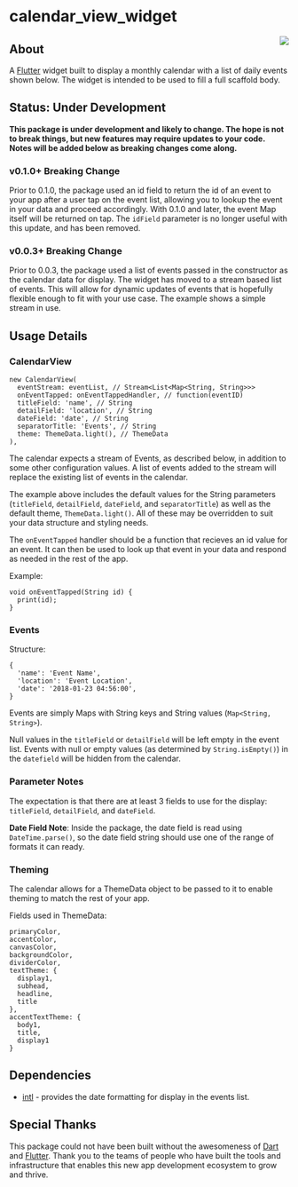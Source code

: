 # calendar_view_widget

<img align="right" src="assets/example.png" />

## About
A [Flutter](https://flutter.io) widget built to display a monthly calendar with a list of daily events shown below. The widget is intended to be used to fill a full scaffold body.


## Status: Under Development
**This package is under development and likely to change. The hope is not to break things, but new features may require updates to your code. Notes will be added below as breaking changes come along.**

### v0.1.0+ Breaking Change
Prior to 0.1.0, the package used an id field to return the id of an event to your app after a user tap on the event list, allowing you to lookup the event in your data and proceed accordingly. With 0.1.0 and later, the event Map itself will be returned on tap. The `idField` parameter is no longer useful with this update, and has been removed.

### v0.0.3+ Breaking Change 
Prior to 0.0.3, the package used a list of events passed in the constructor as the calendar data for display. The widget has moved to a stream based list of events. This will allow for dynamic updates of events that is hopefully flexible enough to fit with your use case. The example shows a simple stream in use.

## Usage Details

### CalendarView

```
new CalendarView(
  eventStream: eventList, // Stream<List<Map<String, String>>>
  onEventTapped: onEventTappedHandler, // function(eventID)
  titleField: 'name', // String
  detailField: 'location', // String
  dateField: 'date', // String
  separatorTitle: 'Events', // String
  theme: ThemeData.light(), // ThemeData
),
```

The calendar expects a stream of Events, as described below, in addition to some other configuration values. A list of events added to the stream will replace the existing list of events in the calendar.

The example above includes the default values for the String parameters (`titleField`, `detailField`, `dateField`, and `separatorTitle`) as well as the default theme, `ThemeData.light()`. All of these may be overridden to suit your data structure and styling needs.

The `onEventTapped` handler should be a function that recieves an id value for an event. It can then be used to look up that event in your data and respond as needed in the rest of the app.

Example:

```
void onEventTapped(String id) {
  print(id);
}
```

### Events

Structure:
```
{
  'name': 'Event Name',
  'location': 'Event Location',
  'date': '2018-01-23 04:56:00',
}
```

Events are simply Maps with String keys and String values (`Map<String, String>`).

Null values in the `titleField` or `detailField` will be left empty in the event list. Events with null or empty values (as determined by `String.isEmpty()`) in the `datefield` will be hidden from the calendar.

### Parameter Notes
The expectation is that there are at least 3 fields to use for the display: `titleField`, `detailField`, and `dateField`.

**Date Field Note**:
Inside the package, the date field is read using `DateTime.parse()`, so the date field string should use one of the range of formats it can ready.

### Theming

The calendar allows for a ThemeData object to be passed to it to enable theming to match the rest of your app.

Fields used in ThemeData:
```
primaryColor,
accentColor,
canvasColor,
backgroundColor,
dividerColor,
textTheme: {
  display1,
  subhead,
  headline,
  title
},
accentTextTheme: {
  body1,
  title,
  display1
}
```

## Dependencies
* [intl](https://pub.dartlang.org/packages/intl) - provides the date formatting for display in the events list.

## Special Thanks
This package could not have been built without the awesomeness of [Dart](https://www.dartlang.org) and [Flutter](https://flutter.io). Thank you to the teams of people who have built the tools and infrastructure that enables this new app development ecosystem to grow and thrive.
